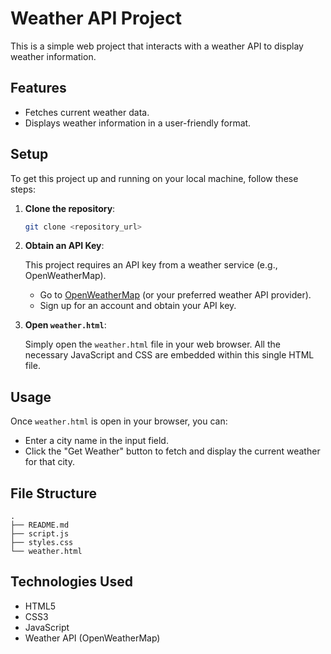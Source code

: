 # Weather API Project

This is a simple web project that interacts with a weather API to display weather information.

## Features

- Fetches current weather data.
- Displays weather information in a user-friendly format.

## Setup

To get this project up and running on your local machine, follow these steps:

1.  **Clone the repository**:

    ```bash
    git clone <repository_url>
    ```

2.  **Obtain an API Key**:

    This project requires an API key from a weather service (e.g., OpenWeatherMap). 
    - Go to [OpenWeatherMap](https://openweathermap.org/api) (or your preferred weather API provider).
    - Sign up for an account and obtain your API key.

3.  **Open `weather.html`**:

    Simply open the `weather.html` file in your web browser. All the necessary JavaScript and CSS are embedded within this single HTML file.

## Usage

Once `weather.html` is open in your browser, you can:

- Enter a city name in the input field.
- Click the "Get Weather" button to fetch and display the current weather for that city.

## File Structure

```
. 
├── README.md
├── script.js
├── styles.css
└── weather.html
```
## Technologies Used

- HTML5
- CSS3
- JavaScript
- Weather API (OpenWeatherMap)
